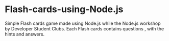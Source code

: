 # Flash-cards-using-Node.js

Simple Flash cards game made using Node.js while the Node.js workshop by Developer Student Clubs.
Each Flash cards contains questions , with the hints and answers.
